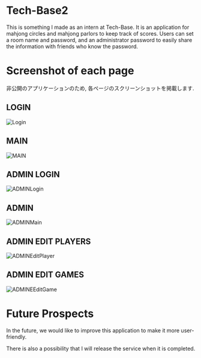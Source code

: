 # Tech-Base2
This is something I made as an intern at Tech-Base. It is an application for mahjong circles and mahjong parlors to keep track of scores. Users can set a room name and password, and an administrator password to easily share the information with friends who know the password. 

# Screenshot of each page
非公開のアプリケーションのため, 各ページのスクリーンショットを掲載します.

## LOGIN
![Login](https://user-images.githubusercontent.com/84004458/126787302-b09c2882-0377-4cf9-97fc-c08c5c79c49e.png)

## MAIN
![MAIN](https://user-images.githubusercontent.com/84004458/126787552-a71bc12d-c846-4a06-a141-d4e0c43beaaa.png)

## ADMIN LOGIN
![ADMINLogin](https://user-images.githubusercontent.com/84004458/126787602-eb6a1edd-5faa-4a51-87cb-a4b71ae29540.png)

## ADMIN
![ADMINMain](https://user-images.githubusercontent.com/84004458/126787631-df75ca2d-8536-4fb1-bdbf-32493b705bba.png)

## ADMIN EDIT PLAYERS
![ADMINEditPlayer](https://user-images.githubusercontent.com/84004458/126787675-fdd5bdb7-e327-458a-82d9-88d00616b75d.png)

## ADMIN EDIT GAMES
![ADMINEEditGame](https://user-images.githubusercontent.com/84004458/126787705-c31028fd-729d-4cb6-a7d9-941d7a235281.png)

# Future Prospects
In the future, we would like to improve this application to make it more user-friendly.

There is also a possibility that I will release the service when it is completed.
